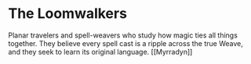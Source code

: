 # The Loomwalkers


Planar travelers and spell-weavers who study how magic ties all things together. They believe every spell cast is a ripple across the true Weave, and they seek to learn its original language.
[[Myrradyn]]
